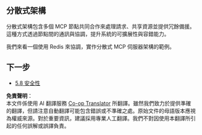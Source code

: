<!--
CO_OP_TRANSLATOR_METADATA:
{
  "original_hash": "cd973a4e381337c6a3ac2443e7548e63",
  "translation_date": "2025-06-12T21:26:09+00:00",
  "source_file": "05-AdvancedTopics/mcp-scaling/README.md",
  "language_code": "tw"
}
-->
## 分散式架構

分散式架構包含多個 MCP 節點共同合作來處理請求、共享資源並提供冗餘備援。這種方式透過節點間的通訊與協調，提升系統的可擴展性與容錯能力。

我們來看一個使用 Redis 來協調，實作分散式 MCP 伺服器架構的範例。

## 下一步

- [5.8 安全性](../mcp-security/README.md)

**免責聲明**：  
本文件係使用 AI 翻譯服務 [Co-op Translator](https://github.com/Azure/co-op-translator) 所翻譯。雖然我們致力於提供準確的翻譯，但請注意自動翻譯可能包含錯誤或不準確之處。原始文件的母語版本應視為權威來源。對於重要資訊，建議採用專業人工翻譯。我們不對因使用本翻譯所引起的任何誤解或誤譯負責。